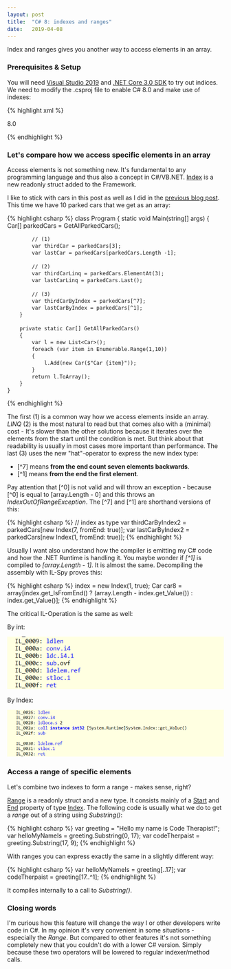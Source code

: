 ```yaml
---
layout: post
title:  "C# 8: indexes and ranges"
date:   2019-04-08
---
```


<p class="intro">
    <span class="dropcap">I</span>ndex and ranges gives you another way to access elements in an array.
</p>

### Prerequisites & Setup

You will need [Visual Studio 2019](https://visualstudio.microsoft.com/vs/preview/) and [.NET Core 3.0 SDK](https://dotnet.microsoft.com/download/dotnet-core/3.0) to try out indices. We need to modify the .csproj file to enable C# 8.0 and make use of indexes:

{% highlight xml %}

<LangVersion>8.0</LangVersion>

{% endhighlight %}

### Let's compare how we access specific elements in an array

Access elements is not something new. It's fundamental to any programming language and thus also a concept in C#/VB.NET.
<a href="https://github.com/dotnet/corefx/blob/master/src/Common/src/CoreLib/System/Index.cs" target="_blank"> Index</a> is a new readonly struct added to the Framework.

I like to stick with cars in this post as well as I did in the <a href="https://codetherapist.github.io/blog/csharp8-nullable-ref-types/" target="_blank">previous blog post</a>.
This time we have 10 parked cars that we get as an array:

{% highlight csharp %}
    class Program
    {
        static void Main(string[] args)
        {
            Car[] parkedCars = GetAllParkedCars();

            // (1)
            var thirdCar = parkedCars[3];
            var lastCar = parkedCars[parkedCars.Length -1];

            // (2)
            var thirdCarLinq = parkedCars.ElementAt(3);
            var lastCarLinq = parkedCars.Last();

            // (3)
            var thirdCarByIndex = parkedCars[^7];
            var lastCarByIndex = parkedCars[^1];
        }

        private static Car[] GetAllParkedCars()
        {
            var l = new List<Car>();
            foreach (var item in Enumerable.Range(1,10))
            {
                l.Add(new Car($"Car {item}"));
            }
            return l.ToArray();
        }
    }
{% endhighlight %}

The first (1) is a common way how we access elements inside an array.
_LINQ_ (2) is the most natural to read but that comes also with a (minimal) cost - It's slower than the other solutions because it iterates over the elements from the start until the condition is met. But think about that readability is usually in most cases more important than performance.
The last (3) uses the new "hat"-operator to express the new index type:

* [^7] means **from the end count seven elements backwards**.
* [^1] means **from the end the first element**.

Pay attention that [^0] is not valid and will throw an exception - because [^0] is equal to [array.Length - 0] and this throws an _IndexOutOfRangeException_.
The [^7] and [^1] are shorthand versions of this:

{% highlight csharp %}
        // index as type
        var thirdCarByIndex2 = parkedCars[new Index(7, fromEnd: true)];
        var lastCarByIndex2 = parkedCars[new Index(1, fromEnd: true)];
{% endhighlight %}

Usually I want also understand how the compiler is emitting my C# code and how the .NET Runtime is handling it.
You maybe wonder if _[^1]_ is compiled to _[array.Length - 1]_.
It is almost the same. Decompiling the assembly with IL-Spy proves this:

{% highlight csharp %}
	index = new Index(1, true);
	Car car8 = array[index.get_IsFromEnd() ? (array.Length - index.get_Value()) : index.get_Value()];
{% endhighlight %}

The critical IL-Operation is the same as well:

By int:

![array-length-sub-int](/assets/img/csharp8-indices-ranges/array-length-sub-Int.png)

By Index:

![array-length-sub-index](/assets/img/csharp8-indices-ranges/array-length-sub-index.png)

### Access a range of specific elements

Let's combine two indexes to form a range - makes sense, right?

<a href="https://github.com/dotnet/corefx/blob/master/src/Common/src/CoreLib/System/Range.cs" target="_blank"> Range</a>
 is a readonly struct and a new type. It consists mainly of a <a href="https://github.com/dotnet/corefx/blob/355917229c2e5a35b8ea7f14d5d6de2455c5dc1b/src/Common/src/CoreLib/System/Range.cs#L22" target="_blank">Start</a> and <a href="https://github.com/dotnet/corefx/blob/355917229c2e5a35b8ea7f14d5d6de2455c5dc1b/src/Common/src/CoreLib/System/Range.cs#L25" target="_blank">End</a> property of type <a href="https://github.com/dotnet/corefx/blob/master/src/Common/src/CoreLib/System/Index.cs" target="_blank"> Index</a>.
The following code is usually what we do to get a _range_ out of a string using _Substring()_:

{% highlight csharp %}
    var greeting = "Hello my name is Code Therapist!";
    var helloMyNameIs = greeting.Substring(0, 17);
    var codeTherpaist = greeting.Substring(17, 9);
{% endhighlight %}

With ranges you can express exactly the same in a slightly different way:

{% highlight csharp %}
    var helloMyNameIs = greeting[..17];
    var codeTherpaist = greeting[17..^1];
{% endhighlight %}

It compiles internally  to a call to _Substring()_.

### Closing words

I'm curious how this feature will change the way I or other developers write code in C#.
In my opinion it's very convenient in some situations - especially the _Range_.
But compared to other features it's not something completely new that you couldn't do with a lower C# version.
Simply because these two operators will be lowered to regular indexer/method calls.